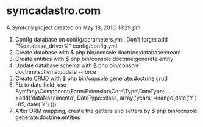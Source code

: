 symcadastro.com
===============

A Symfony project created on May 18, 2016, 11:29 pm.

1) Config database on config/parameters.yml. Don't forget add "%database_driver%" config/config.yml
2) Create database with $ php bin/console doctrine:database:create
3) Create entities with $ php bin/console doctrine:generate:entity
4) Update database schema with $ php bin/console doctrine:schema:update --force
5) Create CRUD with $ php bin/console generate:doctrine:crud
6) Fix to date field:
    use Symfony\Component\Form\Extension\Core\Type\DateType;
    ...
     ->add('dataNascimento', DateType::class, array('years' =>range(date('Y') -85, date('Y') )))
7) After ORM mapping, create the getters and setters by
    $ php bin/console generate:doctrine:entities <short name of entity>
